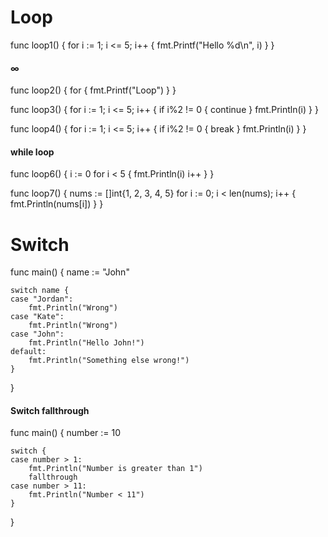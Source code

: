 # Loop

func loop1() {
	for i := 1; i <= 5; i++ {
		fmt.Printf("Hello %d\n", i)
	}
}

#### ∞
func loop2() {
	for {
		fmt.Printf("Loop")
	}
}

func loop3() {
	for i := 1; i <= 5; i++ {
		if i%2 != 0 {
			continue
		}
		fmt.Println(i)
	}
}

func loop4() {
	for i := 1; i <= 5; i++ {
		if i%2 != 0 {
			break
		}
		fmt.Println(i)
	}
}

#### while loop
func loop6() {
	i := 0
	for i < 5 {
		fmt.Println(i)
		i++
	}
}

func loop7() {
	nums := []int{1, 2, 3, 4, 5}
	for i := 0; i < len(nums); i++ {
		fmt.Println(nums[i])
	}
}

# Switch
func main() {
	name := "John"

	switch name {
	case "Jordan":
		fmt.Println("Wrong")
	case "Kate":
		fmt.Println("Wrong")
	case "John":
		fmt.Println("Hello John!")
	default:
		fmt.Println("Something else wrong!")
	}
}

#### Switch fallthrough 
func main() {
	number := 10

	switch {
	case number > 1:
		fmt.Println("Number is greater than 1")
		fallthrough
	case number > 11:
		fmt.Println("Number < 11")
	}
}